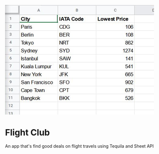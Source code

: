 ![Flight Club](flight.jpg "Flight Club")
# Flight Club
 An app that's find good deals on flight travels using Tequila and Sheet API
